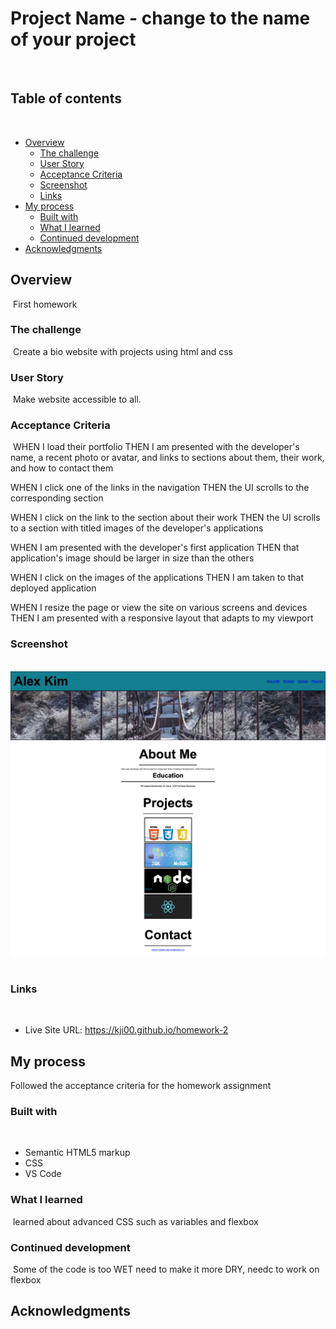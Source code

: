 # Project Name - change to the name of your project
​
## Table of contents
​
- [Overview](#overview)
  - [The challenge](#the-challenge)
  - [User Story](#user-story)
  - [Acceptance Criteria](#acceptance-criteria)
  - [Screenshot](#screenshot)
  - [Links](#links)
- [My process](#my-process)
  - [Built with](#built-with)
  - [What I learned](#what-i-learned)
  - [Continued development](#continued-development)
- [Acknowledgments](#acknowledgments)
​
​
## Overview
​
First homework

### The challenge
​
Create a bio website with projects using html and css
​
### User Story
​
Make website accessible to all. 
​
### Acceptance Criteria
​
WHEN I load their portfolio
THEN I am presented with the developer's name, a recent photo or avatar, and links to sections about them, their work, and how to contact them

WHEN I click one of the links in the navigation
THEN the UI scrolls to the corresponding section

WHEN I click on the link to the section about their work
THEN the UI scrolls to a section with titled images of the developer's applications

WHEN I am presented with the developer's first application
THEN that application's image should be larger in size than the others

WHEN I click on the images of the applications
THEN I am taken to that deployed application

WHEN I resize the page or view the site on various screens and devices
THEN I am presented with a responsive layout that adapts to my viewport
​
### Screenshot
​
![](./screenshot-hw2.png)
​
​
### Links
​
- Live Site URL: https://kji00.github.io/homework-2
​
## My process

Followed the acceptance criteria for the homework assignment
​
### Built with
​
- Semantic HTML5 markup
- CSS
- VS Code
​
### What I learned
​
learned about ​advanced CSS such as variables and flexbox
​
### Continued development
​
Some of the code is too WET need to make it more DRY, needc to work on flexbox
​
​
## Acknowledgments

